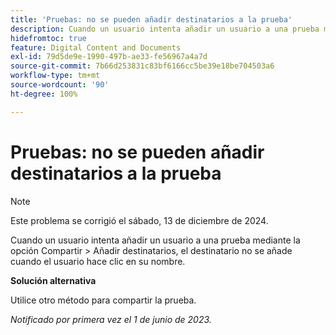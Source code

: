 ```yaml
---
title: 'Pruebas: no se pueden añadir destinatarios a la prueba'
description: Cuando un usuario intenta añadir un usuario a una prueba mediante la opción Compartir > Añadir destinatarios, el destinatario no se añade cuando el usuario hace clic en su nombre.
hidefromtoc: true
feature: Digital Content and Documents
exl-id: 79d5de9e-1990-497b-ae33-fe56967a4a7d
source-git-commit: 7b66d253831c83bf6166cc5be39e18be704503a6
workflow-type: tm+mt
source-wordcount: '90'
ht-degree: 100%

---
```


# Pruebas: no se pueden añadir destinatarios a la prueba

>[!NOTE]
>
>Este problema se corrigió el sábado, 13 de diciembre de 2024.

Cuando un usuario intenta añadir un usuario a una prueba mediante la opción Compartir > Añadir destinatarios, el destinatario no se añade cuando el usuario hace clic en su nombre.

**Solución alternativa**

Utilice otro método para compartir la prueba.

_Notificado por primera vez el 1 de junio de 2023._
